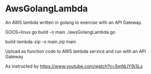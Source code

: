 # AwsGolangLambda
An AWS lambda written in golang to exercise with an API Gateway.

GOOS=linux go build -o main ./awsGolangLambda.go

build-lambda-zip -o main.zip main

Upload as function code to AWS lambda service and run with an API Gateway

As instructed by https://www.youtube.com/watch?v=SmNLIY9j3Ls
